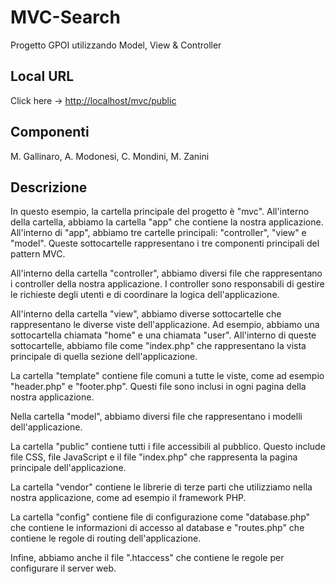 # MVC-Search

Progetto GPOI utilizzando Model, View & Controller

## Local URL

Click here -> <http://localhost/mvc/public>

## Componenti

M. Gallinaro, A. Modonesi, C. Mondini, M. Zanini

## Descrizione

In questo esempio, la cartella principale del progetto è "mvc". All'interno della cartella, abbiamo la cartella "app" che contiene la nostra applicazione. All'interno di "app", abbiamo tre cartelle principali: "controller", "view" e "model".
Queste sottocartelle rappresentano i tre componenti principali del pattern MVC.

All'interno della cartella "controller", abbiamo diversi file che rappresentano i controller della nostra applicazione.
I controller sono responsabili di gestire le richieste degli utenti e di coordinare la logica dell'applicazione.

All'interno della cartella "view", abbiamo diverse sottocartelle che rappresentano le diverse viste dell'applicazione. Ad esempio, abbiamo una sottocartella chiamata "home" e una chiamata "user". All'interno di queste sottocartelle, abbiamo file come "index.php" che rappresentano la vista principale di quella sezione dell'applicazione.

La cartella "template" contiene file comuni a tutte le viste, come ad esempio "header.php" e "footer.php".
Questi file sono inclusi in ogni pagina della nostra applicazione.

Nella cartella "model", abbiamo diversi file che rappresentano i modelli dell'applicazione.

La cartella "public" contiene tutti i file accessibili al pubblico. Questo include file CSS, file JavaScript e il file "index.php" che rappresenta la pagina principale dell'applicazione.

La cartella "vendor" contiene le librerie di terze parti che utilizziamo nella nostra applicazione, come ad esempio il framework PHP.

La cartella "config" contiene file di configurazione come "database.php" che contiene le informazioni di accesso al database e "routes.php" che contiene le regole di routing dell'applicazione.

Infine, abbiamo anche il file ".htaccess" che contiene le regole per configurare il server web.
